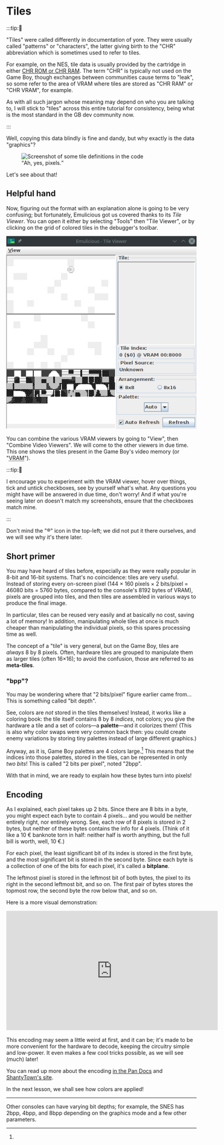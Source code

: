 # Tiles

:::tip:💭

"Tiles" were called differently in documentation of yore.
They were usually called "patterns" or "characters", the latter giving birth to the "CHR" abbreviation which is sometimes used to refer to tiles.

For example, on the NES, tile data is usually provided by the cartridge in either [CHR ROM or CHR RAM](http://wiki.nesdev.com/w/index.php/CHR_ROM_vs._CHR_RAM).
The term "CHR" is typically not used on the Game Boy, though exchanges between communities cause terms to "leak", so some refer to the area of VRAM where tiles are stored as "CHR RAM" or "CHR VRAM", for example.

As with all such jargon whose meaning may depend on who you are talking to, I will stick to "tiles" across this entire tutorial for consistency, being what is the most standard in the GB dev community now.

:::

Well, copying this data blindly is fine and dandy, but why exactly is the data "graphics"?

<figure>
  <img src="../assets/img/ah_yes_pixels.png" alt="Screenshot of some tile definitions in the code">
  <figcaption><q>Ah, yes, pixels.</q></figcaption>
</figure>

Let's see about that!

## Helpful hand

Now, figuring out the format with an explanation alone is going to be very confusing; but fortunately, Emulicious got us covered thanks to its *Tile Viewer*.
You can open it either by selecting "Tools" then "Tile Viewer", or by clicking on the grid of colored tiles in the debugger's toolbar.

![Screenshot of the Tile Viewer](../assets/img/vram_viewer.png)

You can combine the various VRAM viewers by going to "View", then "Combine Video Viewers".
We will come to the other viewers in due time.
This one shows the tiles present in the Game Boy's video memory (or "<abbr title="Video RAM">VRAM</abbr>").

:::tip:🤔

I encourage you to experiment with the VRAM viewer, hover over things, tick and untick checkboxes, see by yourself what's what. Any questions you might have will be answered in due time, don't worry! And if what you're seeing later on doesn't match my screenshots, ensure that the checkboxes match mine.

:::

Don't mind the "®" icon in the top-left; we did not put it there ourselves, and we will see why it's there later.

## Short primer

You may have heard of tiles before, especially as they were really popular in 8-bit and 16-bit systems.
That's no coincidence: tiles are very useful.
Instead of storing every on-screen pixel (144 × 160 pixels × 2 bits/pixel = 46080 bits = 5760 bytes, compared to the console's 8192 bytes of VRAM), pixels are grouped into tiles, and then tiles are assembled in various ways to produce the final image.

In particular, tiles can be reused very easily and at basically no cost, saving a lot of memory!
In addition, manipulating whole tiles at once is much cheaper than manipulating the individual pixels, so this spares processing time as well.

The concept of a "tile" is very general, but on the Game Boy, tiles are *always* 8 by 8 pixels.
Often, hardware tiles are grouped to manipulate them as larger tiles (often 16×16); to avoid the confusion, those are referred to as **meta-tiles**.

### "bpp"?

You may be wondering where that "2 bits/pixel" figure earlier came from...
This is something called "bit depth".

See, colors are *not* stored in the tiles themselves!
Instead, it works like a coloring book: the tile itself contains 8 by 8 *indices*, not colors; you give the hardware a tile and a set of colors—a **palette**—and it colorizes them!
(This is also why color swaps were very common back then: you could create enemy variations by storing tiny palettes instead of large different graphics.)

Anyway, as it is, Game Boy palettes are 4 colors large.[^pal_size]
This means that the indices into those palettes, stored in the tiles, can be represented in only *two bits*!
This is called "2 bits per pixel", noted "2bpp".

With that in mind, we are ready to explain how these bytes turn into pixels!

## Encoding

As I explained, each pixel takes up 2 bits.
Since there are 8 bits in a byte, you might expect each byte to contain 4 pixels... and you would be neither entirely right, nor entirely wrong.
See, each row of 8 pixels is stored in 2 bytes, but neither of these bytes contains the info for 4 pixels.
(Think of it like a 10 € banknote torn in half: neither half is worth anything, but the full bill is worth, well, 10 €.)

For each pixel, the least significant bit of its index is stored in the first byte, and the most significant bit is stored in the second byte.
Since each byte is a collection of one of the bits for each pixel, it's called a **bitplane**.

The leftmost pixel is stored in the leftmost bit of both bytes, the pixel to its right in the second leftmost bit, and so on.
The first pair of bytes stores the topmost row, the second byte the row below that, and so on.

Here is a more visual demonstration:

<iframe width="560" height="315" src="https://www.youtube-nocookie.com/embed/txkHN6izK2Y" title="YouTube video player" frameborder="0" allow="accelerometer; autoplay; clipboard-write; encrypted-media; gyroscope; picture-in-picture" allowfullscreen></iframe>

This encoding may seem a little weird at first, and it can be; it's made to be more convenient for the hardware to decode, keeping the circuitry simple and low-power.
It even makes a few cool tricks possible, as we will see (much) later!

You can read up more about the encoding [in the Pan Docs](https://gbdev.io/pandocs/Tile_Data.html) and [ShantyTown's site](https://www.huderlem.com/demos/gameboy2bpp.html).

In the next lesson, we shall see how colors are applied!

---

[^pal_size]:
Other consoles can have varying bit depths; for example, the SNES has 2bpp, 4bpp, and 8bpp depending on the graphics mode and a few other parameters.
